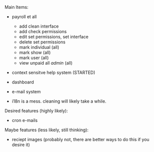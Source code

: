 Main Items:
 * payroll et all
   * add clean interface
   * add check permissions
   * edit set permissions, set interface
   * delete set permissions
   * mark individual (all)
   * mark show (all)
   * mark user (all)
   * view unpaid all _admin_ (all)
 * context sensitve help system (STARTED)
 * dashboard
 * e-mail system

 * i18n is a mess.  cleaning will likely take a while.

Desired features (highly likely):
 * cron e-mails

Maybe features (less likely, still thinking):
 * reciept images (probably not, there are better ways to do this if you desire it)

